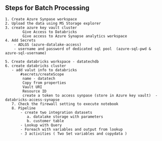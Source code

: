 ## Steps for Batch Processing
    1. Create Azure Synpase workspace 
    2. Upload the data using MS Storage explorer
    3. create azure key vault cluster 
            Give Access to Databricks
            Give access to Azure Synapse analytics workspace
    4. Add Secrets 
        - ADLGS (azure-datalake-access)
        - username and password of dedicated sql pool  (azure-sql-pwd & azure-sql-username)
     
    5. Create databricks workspace - datatechdb
    6. create databricks cluster 
       - add valut info to databricks 
           #secrets/createScope 
            name - datatech
            Copy from properties 
            Vault URI
            Resource ID
            create a token to access synpase (store in Azure key vault)  - databricks-access-synapse            
       7. Check the firewall setting to execute notebook
       8. Pipeline 
           - create two integration datasets
              a. datalake storage with parameters
              b. customer table
           - Lookup with Query
           - Foreach with variables and output from lookup
           - 3 activities ( Two Set variables and copydata )
